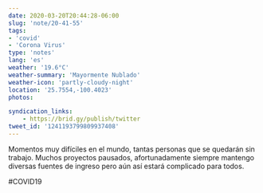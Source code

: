 ```yaml
---
date: 2020-03-20T20:44:28-06:00
slug: 'note/20-41-55'
tags:
- 'covid'
- 'Corona Virus'
type: 'notes'
lang: 'es'
weather: '19.6°C'
weather-summary: 'Mayormente Nublado'
weather-icon: 'partly-cloudy-night'
location: '25.7554,-100.4023'
photos:

syndication_links:
    - https://brid.gy/publish/twitter
tweet_id: '1241193799809937408'
---
```

Momentos muy difíciles en el mundo, tantas personas que se quedarán sin trabajo. Muchos proyectos pausados, afortunadamente siempre mantengo diversas fuentes de ingreso pero aún así estará complicado para todos.

#COVID19

  